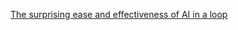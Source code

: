 
[The surprising ease and effectiveness of AI in a loop](https://interconnected.org/home/2023/03/16/singularity)


